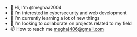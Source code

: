 - 👋 Hi, I’m @meghaa2004
- 👀 I’m interested in cybersecurity and web development 
- 🌱 I’m currently learning a lot of new things 
- 💞️ I’m looking to collaborate on projects related to my field
- 📫 How to reach me meghaj406@gmail.com

<!---
meghaa2004/meghaa2004 is a ✨ special ✨ repository because its `README.md` (this file) appears on your GitHub profile.
You can click the Preview link to take a look at your changes.
--->
